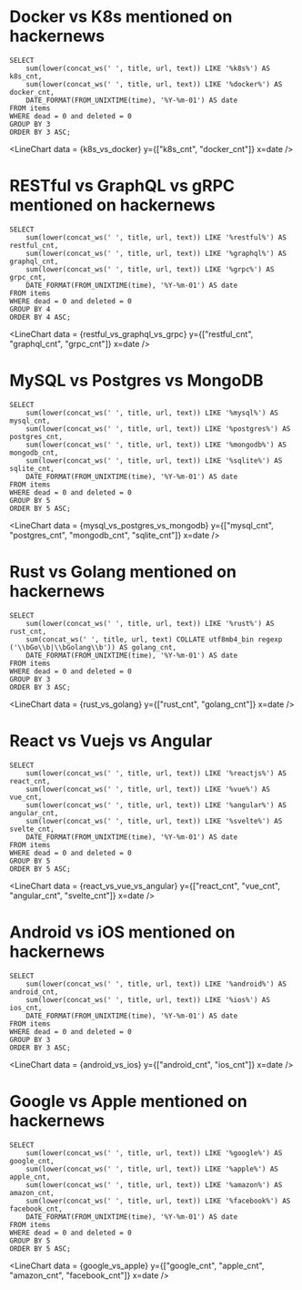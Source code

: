 # Docker vs K8s mentioned on hackernews

```k8s_vs_docker
SELECT
    sum(lower(concat_ws(' ', title, url, text)) LIKE '%k8s%') AS k8s_cnt,
    sum(lower(concat_ws(' ', title, url, text)) LIKE '%docker%') AS docker_cnt,
    DATE_FORMAT(FROM_UNIXTIME(time), '%Y-%m-01') AS date
FROM items
WHERE dead = 0 and deleted = 0
GROUP BY 3
ORDER BY 3 ASC;
```

<LineChart data = {k8s_vs_docker} y={["k8s_cnt", "docker_cnt"]} x=date />

# RESTful vs GraphQL vs gRPC mentioned on hackernews

```restful_vs_graphql_vs_grpc
SELECT
    sum(lower(concat_ws(' ', title, url, text)) LIKE '%restful%') AS restful_cnt,
    sum(lower(concat_ws(' ', title, url, text)) LIKE '%graphql%') AS graphql_cnt,
    sum(lower(concat_ws(' ', title, url, text)) LIKE '%grpc%') AS grpc_cnt,
    DATE_FORMAT(FROM_UNIXTIME(time), '%Y-%m-01') AS date
FROM items
WHERE dead = 0 and deleted = 0
GROUP BY 4
ORDER BY 4 ASC;
```

<LineChart data = {restful_vs_graphql_vs_grpc} y={["restful_cnt", "graphql_cnt", "grpc_cnt"]} x=date />

# MySQL vs Postgres vs MongoDB

```mysql_vs_postgres_vs_mongodb
SELECT
    sum(lower(concat_ws(' ', title, url, text)) LIKE '%mysql%') AS mysql_cnt,
    sum(lower(concat_ws(' ', title, url, text)) LIKE '%postgres%') AS postgres_cnt,
    sum(lower(concat_ws(' ', title, url, text)) LIKE '%mongodb%') AS mongodb_cnt,
    sum(lower(concat_ws(' ', title, url, text)) LIKE '%sqlite%') AS sqlite_cnt,
    DATE_FORMAT(FROM_UNIXTIME(time), '%Y-%m-01') AS date
FROM items
WHERE dead = 0 and deleted = 0
GROUP BY 5
ORDER BY 5 ASC;
```

<LineChart data = {mysql_vs_postgres_vs_mongodb} y={["mysql_cnt", "postgres_cnt", "mongodb_cnt", "sqlite_cnt"]} x=date />

# Rust vs Golang mentioned on hackernews

```rust_vs_golang
SELECT
    sum(lower(concat_ws(' ', title, url, text)) LIKE '%rust%') AS rust_cnt,
    sum(concat_ws(' ', title, url, text) COLLATE utf8mb4_bin regexp ('\\bGo\\b|\\bGolang\\b')) AS golang_cnt,
    DATE_FORMAT(FROM_UNIXTIME(time), '%Y-%m-01') AS date
FROM items
WHERE dead = 0 and deleted = 0
GROUP BY 3
ORDER BY 3 ASC;
```

<LineChart data = {rust_vs_golang} y={["rust_cnt", "golang_cnt"]} x=date />


# React vs Vuejs vs Angular

```react_vs_vue_vs_angular
SELECT
    sum(lower(concat_ws(' ', title, url, text)) LIKE '%reactjs%') AS react_cnt,
    sum(lower(concat_ws(' ', title, url, text)) LIKE '%vue%') AS vue_cnt,
    sum(lower(concat_ws(' ', title, url, text)) LIKE '%angular%') AS angular_cnt,
    sum(lower(concat_ws(' ', title, url, text)) LIKE '%svelte%') AS svelte_cnt,
    DATE_FORMAT(FROM_UNIXTIME(time), '%Y-%m-01') AS date
FROM items
WHERE dead = 0 and deleted = 0
GROUP BY 5
ORDER BY 5 ASC;
```

<LineChart data = {react_vs_vue_vs_angular} y={["react_cnt", "vue_cnt", "angular_cnt", "svelte_cnt"]} x=date />


# Android vs iOS mentioned on hackernews

```android_vs_ios
SELECT
    sum(lower(concat_ws(' ', title, url, text)) LIKE '%android%') AS android_cnt,
    sum(lower(concat_ws(' ', title, url, text)) LIKE '%ios%') AS ios_cnt,
    DATE_FORMAT(FROM_UNIXTIME(time), '%Y-%m-01') AS date
FROM items
WHERE dead = 0 and deleted = 0
GROUP BY 3
ORDER BY 3 ASC;
```

<LineChart data = {android_vs_ios} y={["android_cnt", "ios_cnt"]} x=date />


# Google vs Apple mentioned on hackernews

```google_vs_apple
SELECT
    sum(lower(concat_ws(' ', title, url, text)) LIKE '%google%') AS google_cnt,
    sum(lower(concat_ws(' ', title, url, text)) LIKE '%apple%') AS apple_cnt,
    sum(lower(concat_ws(' ', title, url, text)) LIKE '%amazon%') AS amazon_cnt,
    sum(lower(concat_ws(' ', title, url, text)) LIKE '%facebook%') AS facebook_cnt,
    DATE_FORMAT(FROM_UNIXTIME(time), '%Y-%m-01') AS date
FROM items
WHERE dead = 0 and deleted = 0
GROUP BY 5
ORDER BY 5 ASC;
```

<LineChart data = {google_vs_apple} y={["google_cnt", "apple_cnt", "amazon_cnt", "facebook_cnt"]} x=date />

